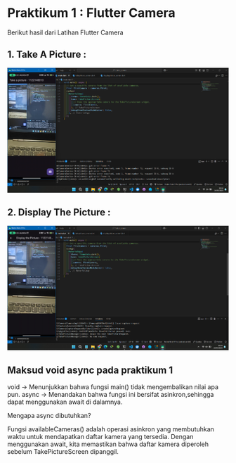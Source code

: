 # Praktikum 1 : Flutter Camera

Berikut hasil dari Latihan Flutter Camera

## 1. Take A Picture : 

![image alt](https://github.com/putumiharja/flutter_camera/blob/a8b5efc1b5427708adc270cc0c52c2c6766a044e/1.%20Proses%20pengambilan%20gambar.png)

## 2. Display The Picture :

![image alt](https://github.com/putumiharja/flutter_camera/blob/a8b5efc1b5427708adc270cc0c52c2c6766a044e/2.%20Hasil%20pengambilan%20gambar.png)


## Maksud void async pada praktikum 1

void → Menunjukkan bahwa fungsi main() tidak mengembalikan nilai apa pun.
async → Menandakan bahwa fungsi ini bersifat asinkron,sehingga dapat menggunakan await di dalamnya.

Mengapa async dibutuhkan?

Fungsi availableCameras() adalah operasi asinkron yang membutuhkan waktu untuk mendapatkan daftar kamera yang tersedia.
Dengan menggunakan await, kita memastikan bahwa daftar kamera diperoleh sebelum TakePictureScreen dipanggil.
